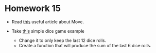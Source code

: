 # Homework 15

- Read [this](https://www.coinfabrik.com/blog/onboarding-move-a-curated-guide/) useful article about Move.

- Take [this](https://github.com/aptos-labs/aptos-core/blob/main/aptos-move/move-examples/on_chain_dice/sources/dice.move) simple dice game example

    - Change it to only keep the last 12 dice rolls.
    - Create a function that will produce the sum of the last 6 dice rolls.